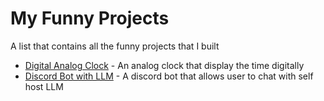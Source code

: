 # My Funny Projects

A list that contains all the funny projects that I built

- [Digital Analog Clock](https://github.com/TheanYeeSin/digital-analog-clock) - An analog clock that display the time digitally
- [Discord Bot with LLM](https://github.com/TheanYeeSin/discord-bot-with-LLM) - A discord bot that allows user to chat with self host LLM
